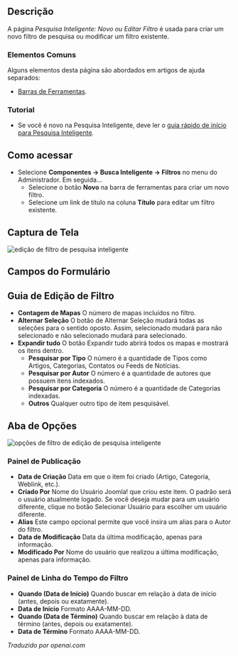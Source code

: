 <!-- Filename: Help4.x:Smart_Search:_New_or_Edit_Filter / Display title: Pesquisa Inteligente: Novo ou Editar Filtro  -->

## Descrição

A página *Pesquisa Inteligente: Novo ou Editar Filtro* é usada para criar um novo filtro de pesquisa ou modificar um filtro existente.

### Elementos Comuns

Alguns elementos desta página são abordados em artigos de ajuda separados:

* [Barras de Ferramentas](jdocmanual?article=help/common-elements/toolbars).

### Tutorial

* Se você é novo na Pesquisa Inteligente, deve ler o [guia rápido de início para Pesquisa Inteligente](https://docs.joomla.org/Smart_Search_quickstart_guide).

## Como acessar

- Selecione **Componentes → Busca Inteligente → Filtros** no menu do Administrador. Em seguida...
  - Selecione o botão **Novo** na barra de ferramentas para criar um novo filtro.
  - Selecione um link de título na coluna **Título** para editar um filtro existente.

## Captura de Tela

![edição de filtro de pesquisa inteligente](../../../pt/images/smart-search/smart-search-edit-filter.png)

## Campos do Formulário

## Guia de Edição de Filtro

- **Contagem de Mapas** O número de mapas incluídos no filtro.
- **Alternar Seleção** O botão de Alternar Seleção mudará todas as
  seleções para o sentido oposto. Assim, selecionado mudará para
  não selecionado e não selecionado mudará para selecionado.
- **Expandir tudo** O botão Expandir tudo abrirá todos os mapas e mostrará
  os itens dentro.
  - **Pesquisar por Tipo** O número é a quantidade de Tipos como Artigos,
    Categorias, Contatos ou Feeds de Notícias.
  - **Pesquisar por Autor** O número é a quantidade de autores que possuem itens
    indexados.
  - **Pesquisar por Categoria** O número é a quantidade de Categorias indexadas.
  - **Outros** Qualquer outro tipo de item pesquisável.

## Aba de Opções

![opções de filtro de edição de pesquisa inteligente](../../../pt/images/smart-search/smart-search-edit-filter-options-tab.png)

### Painel de Publicação

- **Data de Criação** Data em que o item foi criado (Artigo, Categoria, Weblink, etc.).
- **Criado Por** Nome do Usuário Joomla! que criou este item. O padrão será o usuário atualmente logado. Se você deseja mudar para um usuário diferente, clique no botão Selecionar Usuário para escolher um usuário diferente.
- **Alias** Este campo opcional permite que você insira um alias para o Autor do filtro.
- **Data de Modificação** Data da última modificação, apenas para informação.
- **Modificado Por** Nome do usuário que realizou a última modificação, apenas para informação.

### Painel de Linha do Tempo do Filtro

- **Quando (Data de Início)** Quando buscar em relação à data de início (antes, depois ou exatamente).
- **Data de Início** Formato AAAA-MM-DD.
- **Quando (Data de Término)** Quando buscar em relação à data de término (antes, depois ou exatamente).
- **Data de Término** Formato AAAA-MM-DD.

*Traduzido por openai.com*

